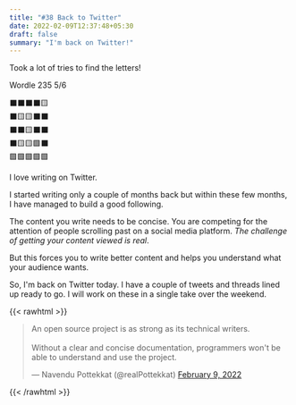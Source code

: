 ```yaml
---
title: "#38 Back to Twitter"
date: 2022-02-09T12:37:48+05:30
draft: false
summary: "I'm back on Twitter!"
---
```


Took a lot of tries to find the letters!

Wordle 235 5/6

⬛⬛⬛⬛🟨\
⬛🟨🟨⬛⬛\
⬛⬛🟨⬛⬛\
⬛🟨🟨🟩⬛\
🟩🟩🟩🟩🟩

I love writing on Twitter.

I started writing only a couple of months back but within these few months, I have managed to build a good following.

The content you write needs to be concise. You are competing for the attention of people scrolling past on a social media platform. _The challenge of getting your content viewed is real_.

But this forces you to write better content and helps you understand what your audience wants.

So, I'm back on Twitter today. I have a couple of tweets and threads lined up ready to go. I will work on these in a single take over the weekend.

{{< rawhtml >}}

<blockquote class="twitter-tweet"><p lang="en" dir="ltr">An open source project is as strong as its technical writers.<br><br>Without a clear and concise documentation, programmers won&#39;t be able to understand and use the project.</p>&mdash; Navendu Pottekkat (@realPottekkat) <a href="https://twitter.com/realPottekkat/status/1491452098608865284?ref_src=twsrc%5Etfw">February 9, 2022</a></blockquote> <script async src="https://platform.twitter.com/widgets.js" charset="utf-8"></script>
{{< /rawhtml >}}
